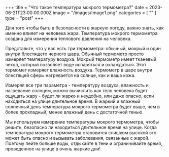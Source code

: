 +++
title = "Что такое температура мокрого термометра?"
date = 2023-06-21T23:00:00.000Z
image = "/images/Image1.png"
categories = [ "" ]
type = "post"
+++

Для того чтобы быть в безопасности в жаркую погоду, важно знать, как именно влияет на человека жара. Температура мокрого термометра создана для измерения теплового давления на человека.

Представьте, что у вас есть три термометра: обычный, мокрый и один внутри блестящего черного шара. Обычный термометр просто измеряет температуру воздуха. Мокрый термометр имеет тканевый чехол, который позволяет воде испаряться и охлаждаться. Этот термомет измеряет влажность воздуха. Термометр в шаре внутри блестящей сферы нагревается на солнце, как и ваша кожа.

Измеряя все три параметра - температуру воздуха, влажность и нагревание солнцем, можно вычислить как  тело человека будет ощущать жару - будет ли жарко и неудобно, или даже опасно, если находиться на улице длительное время. В жаркий и влажный солнечный день температура мокрого термометра будет выше, чем в более прохладный, менее влажный день с достаточной тенью.

Мы используем измерение температуры мокрого термометра, чтобы решить, безопасно ли находиться длительное время на улице. Когда температура мокрого термометра становится слишком высокой это может быть опасно и вызывать заболевания, связанные с жарой. Поэтому пейте больше воды, отдыхайте в тени и ограничивайте время, проведенное на улице в очень жаркие дни!
